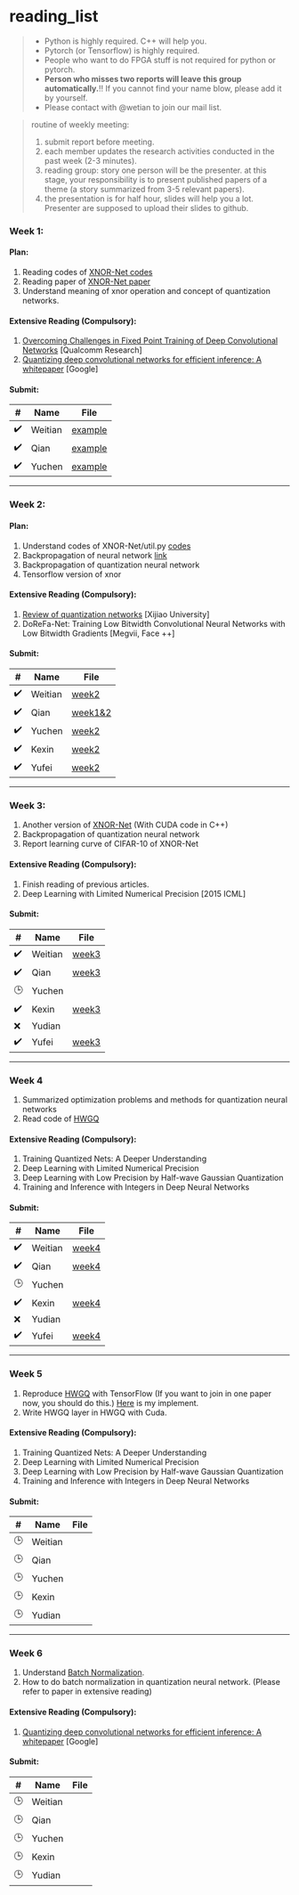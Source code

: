# reading_list

> * Python is highly required. C++ will help you.
> * Pytorch (or Tensorflow) is highly required.
> * People who want to do FPGA stuff is not required for python or pytorch.
> * **Person who misses two reports will leave this group automatically.**:bangbang: If you cannot find your name blow, please add it by yourself.
> * Please contact with @wetian to join our mail list. 

> routine of weekly meeting:
> 1. submit report before meeting.
> 2. each member updates the research activities conducted in the past week (2-3 minutes). 
> 3. reading group: story one person will be the presenter. at this stage, your responsibility is to present published papers of a theme (a story summarized from 3-5 relevant papers). 
> 4. the presentation is for half hour, slides will help you a lot.
Presenter are supposed to upload their slides to github.

  

### Week 1:

#### Plan: 

1. Reading codes of [XNOR-Net codes](https://github.com/jiecaoyu/XNOR-Net-PyTorch)
2. Reading paper of [XNOR-Net paper](https://github.com/allenai/XNOR-Net)
3. Understand meaning of xnor operation and concept of quantization networks.

#### Extensive Reading (Compulsory):
1. [Overcoming Challenges in Fixed Point Training of Deep Convolutional Networks](./Krishnamoorthi%20-%202018%20-%20Quantizing%20deep%20convolutional%20networks%20for%20efficient%20inference%20A%20whitepaper.pdf) [Qualcomm Research]
2. [Quantizing deep convolutional networks for efficient inference: A whitepaper](./Lin%2C%20Talathi%20-%202016%20-%20Overcoming%20Challenges%20in%20Fixed%20Point%20Training%20of%20Deep%20Convolutional%20Networks.pdf) [Google]

#### Submit:
|#|Name|File|
|---|---|----
|:heavy_check_mark:|Weitian|[example](./Lin%2C%20Talathi%20-%202016%20-%20Overcoming%20Challenges%20in%20Fixed%20Point%20Training%20of%20Deep%20Convolutional%20Networks.pdf)|
|:heavy_check_mark:|Qian|[example](./Lin%2C%20Talathi%20-%202016%20-%20Overcoming%20Challenges%20in%20Fixed%20Point%20Training%20of%20Deep%20Convolutional%20Networks.pdf)|
|:heavy_check_mark:|Yuchen|[example](./Lin%2C%20Talathi%20-%202016%20-%20Overcoming%20Challenges%20in%20Fixed%20Point%20Training%20of%20Deep%20Convolutional%20Networks.pdf)|

-------------------

### Week 2:

#### Plan: 

1. Understand codes of XNOR-Net/util.py [codes](https://github.com/jiecaoyu/XNOR-Net-PyTorch/blob/master/CIFAR_10/util.py)
2. Backpropagation of neural network [link](http://ufldl.stanford.edu/wiki/index.php/Backpropagation_Algorithm)
3. Backpropagation of quantization neural network 
4. Tensorflow version of xnor

#### Extensive Reading (Compulsory):
1.  [Review of quantization networks](https://www.jiqizhixin.com/articles/2018-06-01-11) [Xijiao University]
2.  DoReFa-Net: Training Low Bitwidth Convolutional Neural Networks with Low Bitwidth Gradients [Megvii, Face ++]

#### Submit:
|#|Name|File|
|---|---|----
|:heavy_check_mark:|Weitian|[week2](https://github.com/XinDongol/reading_list/blob/master/Weitian%20Li/Week%202%20Report.pdf)|
|:heavy_check_mark:|Qian|[week1&2](https://github.com/XinDongol/reading_list/blob/master/Qian%20Jiang/week1%20%262.pdf)|
|:heavy_check_mark:|Yuchen|[week2](https://github.com/XinDongol/reading_list/blob/master/Yuchen%20Cai/Report/W2%20Report.pdf)
|:heavy_check_mark:|Kexin|[week2](https://github.com/XinDongol/reading_list/blob/master/Kexin%20Fan/Week%202.pdf)
|:heavy_check_mark:|Yufei|[week2](https://github.com/XinDongol/reading_list/blob/master/Yufei%20Wang/week%202.md)

-------------------

### Week 3:
1. Another version of [XNOR-Net](https://github.com/cooooorn/Pytorch-XNOR-Net) (With CUDA code in C++)
2. Backpropagation of quantization neural network 
3. Report learning curve of CIFAR-10 of XNOR-Net

#### Extensive Reading (Compulsory):
1. Finish reading of previous articles.
2. Deep Learning with Limited Numerical Precision [2015 ICML]


#### Submit:
|#|Name|File|
|---|---|----
|:heavy_check_mark:|Weitian|[week3](https://github.com/XinDongol/reading_list/blob/master/Weitian%20Li/Week%203%20Report.pdf)|
|:heavy_check_mark:|Qian|[week3](https://github.com/XinDongol/reading_list/blob/master/Qian%20Jiang/Week%203.pdf)
|:clock3:|Yuchen|
|:heavy_check_mark:|Kexin|[week3](https://github.com/XinDongol/reading_list/blob/master/Kexin%20Fan/Week%203.pdf)
|:x:|Yudian|
|:heavy_check_mark:|Yufei|[week3](https://github.com/XinDongol/reading_list/blob/master/Yufei%20Wang/week%203.md)



-------------------

### Week 4
1. Summarized optimization problems and methods for quantization neural networks 
2. Read code of [HWGQ](https://github.com/zhaoweicai/hwgq)


#### Extensive Reading (Compulsory):
1. Training Quantized Nets: A Deeper Understanding
2. Deep Learning with Limited Numerical Precision
3. Deep Learning with Low Precision by Half-wave Gaussian Quantization
4. Training and Inference with Integers in Deep Neural Networks


#### Submit:
|#|Name|File|
|---|---|----
|:heavy_check_mark:|Weitian|[week4](https://github.com/XinDongol/reading_list/blob/master/Weitian%20Li/Week%204%20Report.pdf)
|:heavy_check_mark:|Qian|[week4](https://github.com/XinDongol/reading_list/blob/master/Qian%20Jiang/Week%204.pdf)
|:clock3:|Yuchen|
|:heavy_check_mark:|Kexin|[week4](https://github.com/XinDongol/reading_list/blob/master/Kexin%20Fan/Week%204.pdf)
| :x:|Yudian|
|:heavy_check_mark:|Yufei|[week4](https://github.com/XinDongol/reading_list/blob/master/Yufei%20Wang/week%204.md)

-------------------


### Week 5
1. Reproduce [HWGQ](https://github.com/zhaoweicai/hwgq) with TensorFlow (If you want to join in one paper now, you should do this.) [Here](https://gist.github.com/XinDongol/14b5e6273fd8af5a3b7683947038a2eb) is my implement.
2. Write HWGQ layer in HWGQ with Cuda.

#### Extensive Reading (Compulsory):
1. Training Quantized Nets: A Deeper Understanding
2. Deep Learning with Limited Numerical Precision
3. Deep Learning with Low Precision by Half-wave Gaussian Quantization
4. Training and Inference with Integers in Deep Neural Networks


#### Submit:
|#|Name|File|
|---|---|----
|:clock3:|Weitian|
|:clock3:|Qian|
|:clock3:|Yuchen|
|:clock3:|Kexin|
|:clock3:|Yudian|

-------------------


### Week 6
1. Understand [Batch Normalization](https://arxiv.org/abs/1502.03167).
2. How to do batch normalization in quantization neural network. (Please refer to paper in extensive reading)

#### Extensive Reading (Compulsory):
1. [Quantizing deep convolutional networks for efficient inference: A whitepaper](./Lin%2C%20Talathi%20-%202016%20-%20Overcoming%20Challenges%20in%20Fixed%20Point%20Training%20of%20Deep%20Convolutional%20Networks.pdf) [Google]



#### Submit:
|#|Name|File|
|---|---|----
|:clock3:|Weitian|
|:clock3:|Qian|
|:clock3:|Yuchen|
|:clock3:|Kexin|
|:clock3:|Yudian|







<!---
### Week n
1. Understand *SignSGD* and *Binaryrelax* 

#### Extensive Reading (Compulsory):
1. signSGD: compressed optimisation for non-convex problems
2. BinaryRelax: A Relaxation Approach For Training Deep Neural Networks With Quantized Weights

#### Submit:
|#|Name|File|
|---|---|----
|:clock3:|Weitian|
|:clock3:|Qian|
|:clock3:|Yuchen|
|:clock3:|Kexin|

-->

